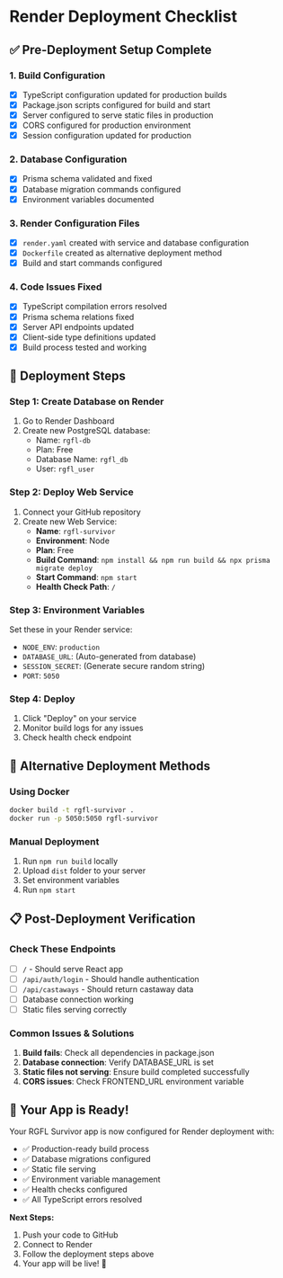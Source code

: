 # Render Deployment Checklist

## ✅ Pre-Deployment Setup Complete

### 1. Build Configuration
- [x] TypeScript configuration updated for production builds
- [x] Package.json scripts configured for build and start
- [x] Server configured to serve static files in production
- [x] CORS configured for production environment
- [x] Session configuration updated for production

### 2. Database Configuration
- [x] Prisma schema validated and fixed
- [x] Database migration commands configured
- [x] Environment variables documented

### 3. Render Configuration Files
- [x] `render.yaml` created with service and database configuration
- [x] `Dockerfile` created as alternative deployment method
- [x] Build and start commands configured

### 4. Code Issues Fixed
- [x] TypeScript compilation errors resolved
- [x] Prisma schema relations fixed
- [x] Server API endpoints updated
- [x] Client-side type definitions updated
- [x] Build process tested and working

## 🚀 Deployment Steps

### Step 1: Create Database on Render
1. Go to Render Dashboard
2. Create new PostgreSQL database:
   - Name: `rgfl-db`
   - Plan: Free
   - Database Name: `rgfl_db`
   - User: `rgfl_user`

### Step 2: Deploy Web Service
1. Connect your GitHub repository
2. Create new Web Service:
   - **Name**: `rgfl-survivor`
   - **Environment**: Node
   - **Plan**: Free
   - **Build Command**: `npm install && npm run build && npx prisma migrate deploy`
   - **Start Command**: `npm start`
   - **Health Check Path**: `/`

### Step 3: Environment Variables
Set these in your Render service:
- `NODE_ENV`: `production`
- `DATABASE_URL`: (Auto-generated from database)
- `SESSION_SECRET`: (Generate secure random string)
- `PORT`: `5050`

### Step 4: Deploy
1. Click "Deploy" on your service
2. Monitor build logs for any issues
3. Check health check endpoint

## 🔧 Alternative Deployment Methods

### Using Docker
```bash
docker build -t rgfl-survivor .
docker run -p 5050:5050 rgfl-survivor
```

### Manual Deployment
1. Run `npm run build` locally
2. Upload `dist` folder to your server
3. Set environment variables
4. Run `npm start`

## 📋 Post-Deployment Verification

### Check These Endpoints
- [ ] `/` - Should serve React app
- [ ] `/api/auth/login` - Should handle authentication
- [ ] `/api/castaways` - Should return castaway data
- [ ] Database connection working
- [ ] Static files serving correctly

### Common Issues & Solutions
1. **Build fails**: Check all dependencies in package.json
2. **Database connection**: Verify DATABASE_URL is set
3. **Static files not serving**: Ensure build completed successfully
4. **CORS issues**: Check FRONTEND_URL environment variable

## 🎯 Your App is Ready!

Your RGFL Survivor app is now configured for Render deployment with:
- ✅ Production-ready build process
- ✅ Database migrations configured
- ✅ Static file serving
- ✅ Environment variable management
- ✅ Health checks configured
- ✅ All TypeScript errors resolved

**Next Steps:**
1. Push your code to GitHub
2. Connect to Render
3. Follow the deployment steps above
4. Your app will be live! 🎉
